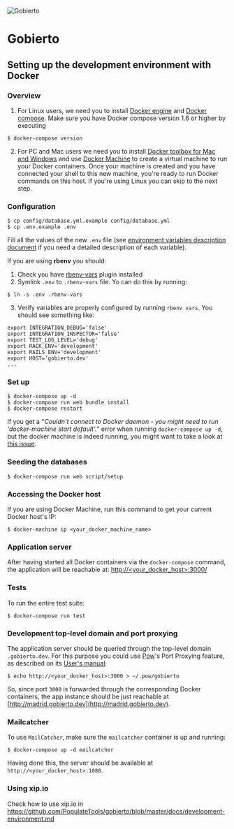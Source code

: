 ![Gobierto](https://gobierto.es/assets/logo_gobierto.png)

# Gobierto

## Setting up the development environment with Docker

### Overview

1. For Linux users, we need you to install [Docker engine](https://docs.docker.com/engine/installation/) and [Docker compose](https://docs.docker.com/compose/install/). Make sure you have Docker compose version 1.6 or higher by executing

```shell
$ docker-compose version
```

2. For PC and Mac users we need you to install [Docker toolbox for Mac and Windows](https://www.docker.com/products/docker-toolbox) and use [Docker Machine](https://docs.docker.com/machine/get-started/) to create a virtual machine to run your Docker containers. Once your machine is created and you have connected your shell to this new machine, you're ready to run Docker commands on this host. If you're using Linux you can skip to the next step.

### Configuration

```shell
$ cp config/database.yml.example config/database.yml
$ cp .env.example .env
```

Fill all the values of the new `.env` file (see [environment variables description document](docs/environment-variables.md) if you need a detailed description of each variable).

If you are using **rbenv** you should:

1. Check you have [rbenv-vars](https://github.com/rbenv/rbenv-vars) plugin installed
2. Symlink `.env` to `.rbenv-vars` file. Yo can do this by running:

```shell
$ ln -s .env .rbenv-vars
```

3. Verify variables are properly configured by running `rbenv vars`. You should see something like:

```shell
export INTEGRATION_DEBUG='false'
export INTEGRATION_INSPECTOR='false'
export TEST_LOG_LEVEL='debug'
export RACK_ENV='development'
export RAILS_ENV='development'
export HOST='gobierto.dev'
...
```

### Set up

```shell
$ docker-compose up -d
$ docker-compose run web bundle install
$ docker-compose restart
```

If you get a "*Couldn't connect to Docker daemon - you might need to run 'docker-machine start default'.*" error when running `docker-compose up -d`, but the docker machine is indeed running, you might want to take a look at [this issue](https://github.com/docker/compose/issues/2495#issuecomment-222230768).

### Seeding the databases

```shell
$ docker-compose run web script/setup
```

### Accessing the Docker host

If you are using Docker Machine, run this command to get your current Docker host's IP:

```shell
$ docker-machine ip <your_docker_machine_name>
```

### Application server

After having started all Docker containers via the `docker-compose`
command, the application will be reachable at:
[http://\<your_docker_host\>:3000/](http://your_docker_host:3000/)

### Tests

To run the entire test suite:

```shell
$ docker-compose run test
```

### Development top-level domain and port proxying

The application server should be queried through the top-level domain `.gobierto.dev`. For this purpose you could use [Pow](http://pow.cx/)'s Port Proxying feature, as described on its [User's manual](http://pow.cx/manual.html#section_2.1.4):

```shell
$ echo http://<your_docker_host>:3000 > ~/.pow/gobierto
```

So, since port `3000` is forwarded through the corresponding Docker containers, the app instance should be just reachable at [http://madrid.gobierto.dev](http://madrid.gobierto.dev).

### Mailcatcher

To use `MailCatcher`, make sure the `mailcatcher` container is up and running:

```shell
$ docker-compose up -d mailcatcher
```

Having done this, the server should be available at `http://<your_docker_host>:1080`.

### Using xip.io

Check how to use xip.io in https://github.com/PopulateTools/gobierto/blob/master/docs/development-environment.md
